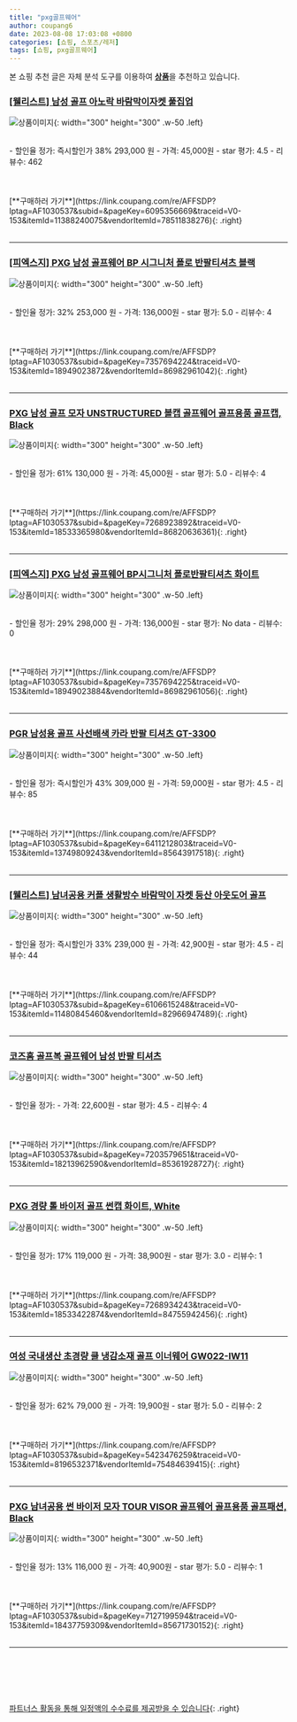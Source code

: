 ```yaml
---
title: "pxg골프웨어"
author: coupang6
date: 2023-08-08 17:03:08 +0800
categories: [쇼핑, 스포츠/레저]
tags: [쇼핑, pxg골프웨어]
---
```


본 쇼핑 추천 글은 자체 분석 도구를 이용하여 [**상품**](https://link.coupang.com/a/bao1ui)을 추천하고 있습니다.

### [[웰리스트] 남성 골프 아노락 바람막이자켓 풀집업](https://link.coupang.com/re/AFFSDP?lptag=AF1030537&subid=&pageKey=6095356669&traceid=V0-153&itemId=11388240075&vendorItemId=78511838276)

![상품이미지](https://thumbnail9.coupangcdn.com/thumbnails/remote/230x230ex/image/vendor_inventory/f0c0/a9831ff9e1b2a2e6f66dda05546444b35709d092571d08b9d634381fa9db.jpg){: width="300" height="300" .w-50 .left}


<br>
- 할인율 정가: 즉시할인가 38%  293,000   원
- 가격: 45,000원
- star 평가: 4.5
- 리뷰수: 462
<br>
<br>
<br>
<br>
[**구매하러 가기**](https://link.coupang.com/re/AFFSDP?lptag=AF1030537&subid=&pageKey=6095356669&traceid=V0-153&itemId=11388240075&vendorItemId=78511838276){: .right}
<br>
<br>

---

### [[피엑스지] PXG 남성 골프웨어 BP 시그니처 폴로 반팔티셔츠 블랙](https://link.coupang.com/re/AFFSDP?lptag=AF1030537&subid=&pageKey=7357694224&traceid=V0-153&itemId=18949023872&vendorItemId=86982961042)

![상품이미지](https://thumbnail6.coupangcdn.com/thumbnails/remote/230x230ex/image/vendor_inventory/ef78/e44603669bb99cb6ed7e903b383a29d5553815055324464e12be13ebc746.jpg){: width="300" height="300" .w-50 .left}


<br>
- 할인율 정가: 32%  253,000   원
- 가격: 136,000원
- star 평가: 5.0
- 리뷰수: 4
<br>
<br>
<br>
<br>
[**구매하러 가기**](https://link.coupang.com/re/AFFSDP?lptag=AF1030537&subid=&pageKey=7357694224&traceid=V0-153&itemId=18949023872&vendorItemId=86982961042){: .right}
<br>
<br>

---

### [PXG 남성 골프 모자 UNSTRUCTURED 볼캡 골프웨어 골프용품 골프캡, Black](https://link.coupang.com/re/AFFSDP?lptag=AF1030537&subid=&pageKey=7268923892&traceid=V0-153&itemId=18533365980&vendorItemId=86820636361)

![상품이미지](https://thumbnail9.coupangcdn.com/thumbnails/remote/230x230ex/image/vendor_inventory/5a52/c8e72a5cb979c5eb5026d28de6c676958ea43e15658ea8cbd3d6ada4b04e.jpg){: width="300" height="300" .w-50 .left}


<br>
- 할인율 정가: 61%  130,000   원
- 가격: 45,000원
- star 평가: 5.0
- 리뷰수: 4
<br>
<br>
<br>
<br>
[**구매하러 가기**](https://link.coupang.com/re/AFFSDP?lptag=AF1030537&subid=&pageKey=7268923892&traceid=V0-153&itemId=18533365980&vendorItemId=86820636361){: .right}
<br>
<br>

---

### [[피엑스지] PXG 남성 골프웨어 BP시그니처 폴로반팔티셔츠 화이트](https://link.coupang.com/re/AFFSDP?lptag=AF1030537&subid=&pageKey=7357694225&traceid=V0-153&itemId=18949023884&vendorItemId=86982961056)

![상품이미지](https://thumbnail6.coupangcdn.com/thumbnails/remote/230x230ex/image/vendor_inventory/76e3/593fd9b4401063702d0bdb379e240358e08b1a30576e2e17d4cc5038e3e4.jpg){: width="300" height="300" .w-50 .left}


<br>
- 할인율 정가: 29%  298,000   원
- 가격: 136,000원
- star 평가: No data
- 리뷰수: 0
<br>
<br>
<br>
<br>
[**구매하러 가기**](https://link.coupang.com/re/AFFSDP?lptag=AF1030537&subid=&pageKey=7357694225&traceid=V0-153&itemId=18949023884&vendorItemId=86982961056){: .right}
<br>
<br>

---

### [PGR 남성용 골프 사선배색 카라 반팔 티셔츠 GT-3300](https://link.coupang.com/re/AFFSDP?lptag=AF1030537&subid=&pageKey=6411212803&traceid=V0-153&itemId=13749809243&vendorItemId=85643917518)

![상품이미지](https://thumbnail10.coupangcdn.com/thumbnails/remote/230x230ex/image/vendor_inventory/5ea4/27ac3f82c14e6b3020f2bd98df592b19ffbaaf52aaa2aa5e715f142f2e0a.jpg){: width="300" height="300" .w-50 .left}


<br>
- 할인율 정가: 즉시할인가 43%  309,000   원
- 가격: 59,000원
- star 평가: 4.5
- 리뷰수: 85
<br>
<br>
<br>
<br>
[**구매하러 가기**](https://link.coupang.com/re/AFFSDP?lptag=AF1030537&subid=&pageKey=6411212803&traceid=V0-153&itemId=13749809243&vendorItemId=85643917518){: .right}
<br>
<br>

---

### [[웰리스트] 남녀공용 커플 생활방수 바람막이 자켓 등산 아웃도어 골프](https://link.coupang.com/re/AFFSDP?lptag=AF1030537&subid=&pageKey=6106615248&traceid=V0-153&itemId=11480845460&vendorItemId=82966947489)

![상품이미지](https://thumbnail6.coupangcdn.com/thumbnails/remote/230x230ex/image/vendor_inventory/259e/f81782b486a776d4011886d03369ff01c7141f0d368dec78c4c2e3380168.jpg){: width="300" height="300" .w-50 .left}


<br>
- 할인율 정가: 즉시할인가 33%  239,000   원
- 가격: 42,900원
- star 평가: 4.5
- 리뷰수: 44
<br>
<br>
<br>
<br>
[**구매하러 가기**](https://link.coupang.com/re/AFFSDP?lptag=AF1030537&subid=&pageKey=6106615248&traceid=V0-153&itemId=11480845460&vendorItemId=82966947489){: .right}
<br>
<br>

---

### [코즈홈 골프복 골프웨어 남성 반팔 티셔츠](https://link.coupang.com/re/AFFSDP?lptag=AF1030537&subid=&pageKey=7203579651&traceid=V0-153&itemId=18213962590&vendorItemId=85361928727)

![상품이미지](https://thumbnail6.coupangcdn.com/thumbnails/remote/230x230ex/image/vendor_inventory/1e21/18e921bf4d59dac267edaeb6e873f2cfc187339c3861c070529fe9260053.jpg){: width="300" height="300" .w-50 .left}


<br>
- 할인율 정가: 
- 가격: 22,600원
- star 평가: 4.5
- 리뷰수: 4
<br>
<br>
<br>
<br>
[**구매하러 가기**](https://link.coupang.com/re/AFFSDP?lptag=AF1030537&subid=&pageKey=7203579651&traceid=V0-153&itemId=18213962590&vendorItemId=85361928727){: .right}
<br>
<br>

---

### [PXG 경량 톨 바이저 골프 썬캡 화이트, White](https://link.coupang.com/re/AFFSDP?lptag=AF1030537&subid=&pageKey=7268934243&traceid=V0-153&itemId=18533422874&vendorItemId=84755942456)

![상품이미지](https://thumbnail10.coupangcdn.com/thumbnails/remote/230x230ex/image/vendor_inventory/9d65/74f23cc16115b1a9ee3805616c8377f4d3aa21856467074fa1680305ac2b.jpg){: width="300" height="300" .w-50 .left}


<br>
- 할인율 정가: 17%  119,000   원
- 가격: 38,900원
- star 평가: 3.0
- 리뷰수: 1
<br>
<br>
<br>
<br>
[**구매하러 가기**](https://link.coupang.com/re/AFFSDP?lptag=AF1030537&subid=&pageKey=7268934243&traceid=V0-153&itemId=18533422874&vendorItemId=84755942456){: .right}
<br>
<br>

---

### [여성 국내생산 초경량 쿨 냉감소재 골프 이너웨어 GW022-IW11](https://link.coupang.com/re/AFFSDP?lptag=AF1030537&subid=&pageKey=5423476259&traceid=V0-153&itemId=8196532371&vendorItemId=75484639415)

![상품이미지](https://thumbnail7.coupangcdn.com/thumbnails/remote/230x230ex/image/vendor_inventory/6294/2ef14774a7ecd88af99b37e3f6aea7d8c12ffcf2192be229089b90ced94c.jpg){: width="300" height="300" .w-50 .left}


<br>
- 할인율 정가: 62%  79,000   원
- 가격: 19,900원
- star 평가: 5.0
- 리뷰수: 2
<br>
<br>
<br>
<br>
[**구매하러 가기**](https://link.coupang.com/re/AFFSDP?lptag=AF1030537&subid=&pageKey=5423476259&traceid=V0-153&itemId=8196532371&vendorItemId=75484639415){: .right}
<br>
<br>

---

### [PXG 남녀공용 썬 바이저 모자 TOUR VISOR 골프웨어 골프용품 골프패션, Black](https://link.coupang.com/re/AFFSDP?lptag=AF1030537&subid=&pageKey=7127199594&traceid=V0-153&itemId=18437759309&vendorItemId=85671730152)

![상품이미지](https://thumbnail6.coupangcdn.com/thumbnails/remote/230x230ex/image/vendor_inventory/1dce/14b690d7712b350a59d9db91f8546eb6ad592fb49e109dead3acb232b68d.jpg){: width="300" height="300" .w-50 .left}


<br>
- 할인율 정가: 13%  116,000   원
- 가격: 40,900원
- star 평가: 5.0
- 리뷰수: 1
<br>
<br>
<br>
<br>
[**구매하러 가기**](https://link.coupang.com/re/AFFSDP?lptag=AF1030537&subid=&pageKey=7127199594&traceid=V0-153&itemId=18437759309&vendorItemId=85671730152){: .right}
<br>
<br>

---
<br><br><br><br><br> [파트너스 활동을 통해 일정액의 수수료를 제공받을 수 있습니다](https://link.coupang.com/a/bao1ui){: .right}
